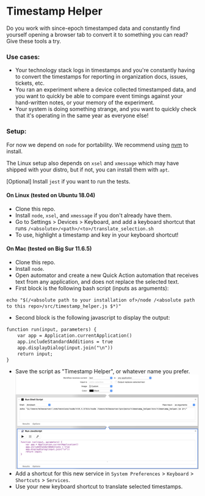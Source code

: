 # Timestamp Helper
Do you work with since-epoch timestamped data and constantly find yourself opening a browser tab to convert it to something you can read? Give these tools a try.

### Use cases:
* Your technology stack logs in timestamps and you're constantly having to convert the timestamps for reporting in organization docs, issues, tickets, etc.
* You ran an experiment where a device collected timestamped data, and you want to quickly be able to compare event timings against your hand-written notes, or your memory of the experiment.
* Your system is doing something strange, and you want to quickly check that it's operating in the same year as everyone else!

### Setup:

For now we depend on `node` for portability. We recommend using [nvm](https://github.com/nvm-sh/nvm) to install.

The Linux setup also depends on `xsel` and `xmessage` which may have shipped with your distro, but if not, you can install them with `apt`.

[Optional] Install `jest` if you want to run the tests.

#### On Linux (tested on Ubuntu 18.04)
* Clone this repo.
* Install `node`, `xsel`, and `xmessage` if you don't already have them.
* Go to Settings > Devices > Keyboard, and add a keyboard shortcut that runs `/<absolute>/<path>/<to>/translate_selection.sh` 
* To use, highlight a timestamp and key in your keyboard shortcut!

#### On Mac (tested on Big Sur 11.6.5)
* Clone this repo.
* Install `node`.
* Open automator and create a new Quick Action automation that receives text from any application, and does not replace the selected text.
* First block is the following bash script (inputs as arguments):
```
echo "$(/<absolute path to your installation of>/node /<absolute path to this repo>/src/timestamp_helper.js $*)"
```
* Second block is the following javascript to display the output:
```
function run(input, parameters) {
	var app = Application.currentApplication()
	app.includeStandardAdditions = true
	app.displayDialog(input.join("\n"))
	return input;
}
```
* Save the script as "Timestamp Helper", or whatever name you prefer.
![Example](assets/mac_example.png)
* Add a shortcut for this new service in `System Preferences` > `Keyboard` > `Shortcuts` > `Services`.
* Use your new keyboard shortcut to translate selected timestamps.
